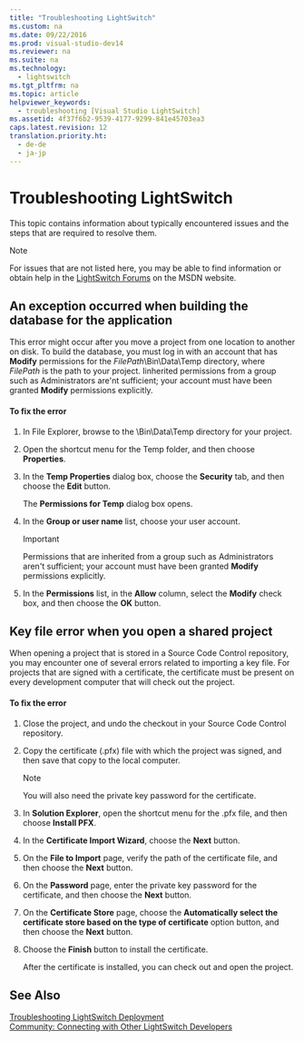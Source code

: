 ```yaml
---
title: "Troubleshooting LightSwitch"
ms.custom: na
ms.date: 09/22/2016
ms.prod: visual-studio-dev14
ms.reviewer: na
ms.suite: na
ms.technology: 
  - lightswitch
ms.tgt_pltfrm: na
ms.topic: article
helpviewer_keywords: 
  - troubleshooting [Visual Studio LightSwitch]
ms.assetid: 4f37f6b2-9539-4177-9299-841e45703ea3
caps.latest.revision: 12
translation.priority.ht: 
  - de-de
  - ja-jp
---
```

# Troubleshooting LightSwitch
This topic contains information about typically encountered issues and the steps that are required to resolve them.  
  
> [!NOTE]
>  For issues that are not listed here, you may be able to find information or obtain help in the [LightSwitch Forums](http://go.microsoft.com/fwlink/?LinkId=132604) on the MSDN website.  
  
## An exception occurred when building the database for the application  
 This error might occur after you move a project from one location to another on disk. To build the database, you must log in with an account that has **Modify** permissions for the *FilePath*\Bin\Data\Temp directory, where *FilePath* is the path to your project. Iinherited permissions from a group such as Administrators are'nt sufficient; your account must have been granted **Modify** permissions explicitly.  
  
#### To fix the error  
  
1.  In File Explorer, browse to the \Bin\Data\Temp directory for your project.  
  
2.  Open the shortcut menu for the Temp folder, and then choose **Properties**.  
  
3.  In the **Temp Properties** dialog box, choose the **Security** tab, and then choose the **Edit** button.  
  
     The **Permissions for Temp** dialog box opens.  
  
4.  In the **Group or user name** list, choose your user account.  
  
    > [!IMPORTANT]
    >  Permissions that are inherited from a group such as Administrators aren't sufficient; your account must have been granted **Modify** permissions explicitly.  
  
5.  In the **Permissions** list, in the **Allow** column, select the **Modify** check box, and then choose the **OK** button.  
  
## Key file error when you open a shared project  
 When opening a project that is stored in a Source Code Control repository, you may encounter one of several errors related to importing a key file. For projects that are signed with a certificate, the certificate must be present on every development computer that will check out the project.  
  
#### To fix the error  
  
1.  Close the project, and undo the checkout in your Source Code Control repository.  
  
2.  Copy the certificate (.pfx) file with which the project was signed, and then save that copy to the local computer.  
  
    > [!NOTE]
    >  You will also need the private key password for the certificate.  
  
3.  In **Solution Explorer**, open the shortcut menu for the .pfx file, and then choose **Install PFX**.  
  
4.  In the **Certificate Import Wizard**, choose the **Next** button.  
  
5.  On the **File to Import** page, verify the path of the certificate file, and then choose the **Next** button.  
  
6.  On the **Password** page, enter the private key password for the certificate, and then choose the **Next** button.  
  
7.  On the **Certificate Store** page, choose the **Automatically select the certificate store based on the type of certificate** option button, and then choose the **Next** button.  
  
8.  Choose the **Finish** button to install the certificate.  
  
     After the certificate is installed, you can check out and open the project.  
  
## See Also  
 [Troubleshooting LightSwitch Deployment](../vs140/troubleshooting-lightswitch-deployment.md)   
 [Community: Connecting with Other LightSwitch Developers](../vs140/community--connecting-with-other-lightswitch-developers.md)